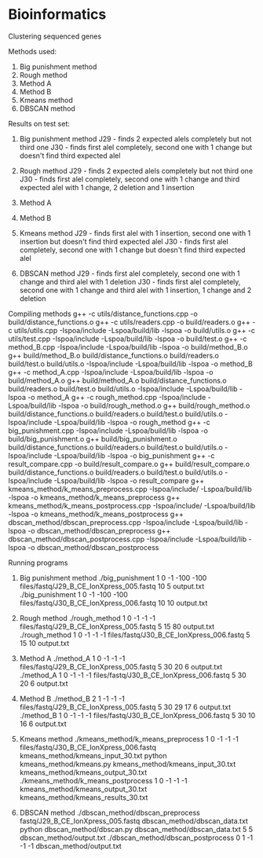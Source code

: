# Bioinformatics
Clustering sequenced genes

Methods used:
1. Big punishment method
2. Rough method
3. Method A
4. Method B
5. Kmeans method
6. DBSCAN method

Results on test set:
1. Big punishment method
J29 - finds 2 expected alels completely but not third one
J30 - finds first alel completely, second one with 1 change but doesn't find third expected alel

2. Rough method
J29 - finds 2 expected alels completely but not third one
J30 - finds first alel completely, second one with 1 change and third expected alel with 1 change, 2 deletion and 1 insertion

3. Method A

4. Method B

5. Kmeans method
J29 - finds first alel with 1 insertion, second one with 1 insertion but doesn't find third expected alel
J30 - finds first alel completely, second one with 1 change but doesn't find third expected alel

6. DBSCAN method
J29 - finds first alel completely, second one with 1 change and third alel with 1 deletion
J30 - finds first alel completely, second one with 1 change and third alel with 1 insertion, 1 change and 2 deletion

Compiling methods
g++ -c utils/distance_functions.cpp -o build/distance_functions.o
g++ -c utils/readers.cpp -o build/readers.o
g++ -c utils/utils.cpp -Ispoa/include -Lspoa/build/lib -lspoa -o build/utils.o
g++ -c utils/test.cpp -Ispoa/include -Lspoa/build/lib -lspoa -o build/test.o
g++ -c method_B.cpp -Ispoa/include -Lspoa/build/lib -lspoa -o build/method_B.o
g++ build/method_B.o build/distance_functions.o build/readers.o build/test.o build/utils.o -Ispoa/include -Lspoa/build/lib -lspoa -o method_B
g++ -c method_A.cpp -Ispoa/include -Lspoa/build/lib -lspoa -o build/method_A.o
g++ build/method_A.o build/distance_functions.o build/readers.o build/test.o build/utils.o -Ispoa/include -Lspoa/build/lib -lspoa -o method_A
g++ -c rough_method.cpp -Ispoa/include -Lspoa/build/lib -lspoa -o build/rough_method.o
g++ build/rough_method.o build/distance_functions.o build/readers.o build/test.o build/utils.o -Ispoa/include -Lspoa/build/lib -lspoa -o rough_method
g++ -c big_punishment.cpp -Ispoa/include -Lspoa/build/lib -lspoa -o build/big_punishment.o
g++ build/big_punishment.o build/distance_functions.o build/readers.o build/test.o build/utils.o -Ispoa/include -Lspoa/build/lib -lspoa -o big_punishment
g++ -c result_compare.cpp -o build/result_compare.o
g++ build/result_compare.o build/distance_functions.o build/readers.o build/test.o build/utils.o -Ispoa/include -Lspoa/build/lib -lspoa -o result_compare
g++ kmeans_method/k_means_preprocess.cpp -Ispoa/include/ -Lspoa/build/lib -lspoa -o kmeans_method/k_means_preprocess
g++ kmeans_method/k_means_postprocess.cpp -Ispoa/include/ -Lspoa/build/lib -lspoa -o kmeans_method/k_means_postprocess
g++ dbscan_method/dbscan_preprocess.cpp -Ispoa/include -Lspoa/build/lib -lspoa -o dbscan_method/dbscan_preprocess
g++ dbscan_method/dbscan_postprocess.cpp -Ispoa/include -Lspoa/build/lib -lspoa -o dbscan_method/dbscan_postprocess

Running programs
1. Big punishment method
./big_punishment 1 0 -1 -100 -100 files/fastq/J29_B_CE_IonXpress_005.fastq 10 5 output.txt
./big_punishment 1 0 -1 -100 -100 files/fastq/J30_B_CE_IonXpress_006.fastq 10 10 output.txt

2. Rough method
./rough_method 1 0 -1 -1 -1 files/fastq/J29_B_CE_IonXpress_005.fastq 5 15 80 output.txt 
./rough_method 1 0 -1 -1 -1 files/fastq/J30_B_CE_IonXpress_006.fastq 5 15 10 output.txt 

3. Method A
./method_A 1 0 -1 -1 -1 files/fastq/J29_B_CE_IonXpress_005.fastq 5 30 20 6 output.txt
./method_A 1 0 -1 -1 -1 files/fastq/J30_B_CE_IonXpress_006.fastq 5 30 20 6 output.txt

4. Method B
./method_B 2 1 -1 -1 -1 files/fastq/J29_B_CE_IonXpress_005.fastq 5 30 29 17 6 output.txt
./method_B 1 0 -1 -1 -1 files/fastq/J30_B_CE_IonXpress_006.fastq 5 30 10 16 6 output.txt

5. Kmeans method
./kmeans_method/k_means_preprocess 1 0 -1 -1 -1 files/fastq/J30_B_CE_IonXpress_006.fastq kmeans_method/kmeans_input_30.txt
python kmeans_method/kmeans.py kmeans_method/kmeans_input_30.txt kmeans_method/kmeans_output_30.txt
./kmeans_method/k_means_postprocess 1 0 -1 -1 -1 kmeans_method/kmeans_output_30.txt kmeans_method/kmeans_results_30.txt

6. DBSCAN method
./dbscan_method/dbscan_preprocess fastq/J29_B_CE_IonXpress_005.fastq dbscan_method/dbscan_data.txt
python dbscan_method/dbscan.py dbscan_method/dbscan_data.txt 5 5 dbscan_method/output.txt
./dbscan_method/dbscan_postprocess 0 1 -1 -1 -1 dbscan_method/output.txt